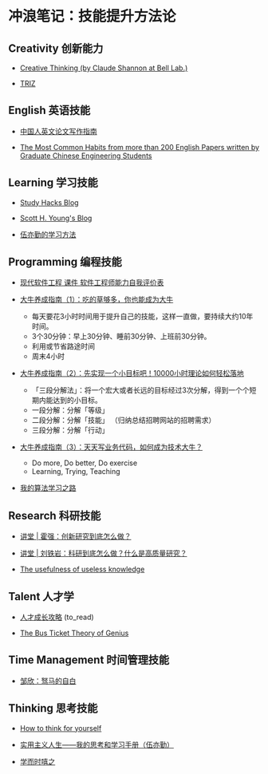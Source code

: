 # 冲浪笔记：技能提升方法论

## Creativity 创新能力

- [Creative Thinking (by Claude Shannon at Bell Lab.)][c1]
- [TRIZ][c2]

  [c1]: http://www1.ece.neu.edu/~naderi/Claude%20Shannon.html
  [c2]: https://www.triz.org/

## English 英语技能

- [中国人英文论文写作指南][e1]
- [The Most Common Habits from more than 200 English Papers written by Graduate Chinese Engineering Students][e2]

  [e1]: https://www.qbitai.com/2022/05/34533.html
  [e2]: https://www.chrisyttang.org/assets/misc/The%20Most%20Common%20Habits%20from%20more%20than%20200%20English%20Papers%20written.pdf

## Learning 学习技能

- [Study Hacks Blog][l1]
- [Scott H. Young's Blog][l2]
- [伍亦勤的学习方法][l3]

  [l1]: https://www.calnewport.com/blog/
  [l2]: https://www.scotthyoung.com/blog/
  [l3]: https://albert-w.github.io/live-and-learn/

## Programming 编程技能

- [现代软件工程 课件 软件工程师能力自我评价表][p1]
- [大牛养成指南（1）：吃的草够多，你也能成为大牛][p2] 
  - 每天要花3小时时间用于提升自己的技能，这样一直做，要持续大约10年时间。
  - 3个30分钟：早上30分钟、睡前30分钟、上班前30分钟。
  - 利用或节省路途时间
  - 周末4小时
- [大牛养成指南（2）：先实现一个小目标吧！10000小时理论如何轻松落地][p3] 
  - 「三段分解法」：将一个宏大或者长远的目标经过3次分解，得到一个个短期内能达到的小目标。
  - 一段分解：分解「等级」
  - 二段分解：分解「技能」 （归纳总结招聘网站的招聘需求）
  - 三段分解：分解「行动」
- [大牛养成指南（3）：天天写业务代码，如何成为技术大牛？][p4] 
  - Do more, Do better, Do exercise
  - Learning, Trying, Teaching
- [我的算法学习之路][p5]

  [p1]: https://www.cnblogs.com/xinz/p/3852177.html
  [p2]: https://blog.csdn.net/yunhua_lee/article/details/52709882
  [p3]: https://blog.csdn.net/yunhua_lee/article/details/52710405
  [p4]: https://blog.csdn.net/yunhua_lee/article/details/52710894
  [p5]: http://zh.lucida.me/blog/on-learning-algorithms/

## Research 科研技能

- [讲堂 | 霍强：创新研究到底怎么做？][r1]
- [讲堂 | 刘铁岩：科研到底怎么做？什么是高质量研究？][r2]
- [The usefulness of useless knowledge][r3]

  [r1]: https://www.msra.cn/zh-cn/news/features/ada-camp-2021-qiang-huo
  [r2]: https://www.msra.cn/zh-cn/news/features/ada-camp-2021-tie-yan-liu
  [r3]: https://www.ias.edu/sites/default/files/library/UsefulnessHarpers.pdf

## Talent 人才学

- [人才成长攻略][ta1] (to_read)
- [The Bus Ticket Theory of Genius][ta2]

  [ta1]: https://my.oschina.net/leejun2005/blog/354001
  [ta2]: http://paulgraham.com/genius.html

## Time Management 时间管理技能

- [邹欣：驽马的自白][ti1]

  [ti1]: https://www.douban.com/note/206395832/

## Thinking 思考技能

- [How to think for yourself][th1]
- [实用主义人生——我的思考和学习手册（伍亦勤）][th2]
- [学而时嘻之][th3]

  [th1]: http://paulgraham.com/think.html
  [th2]: https://zhuanlan.zhihu.com/p/30005592
  [th3]: https://www.geekonomics10000.com/
